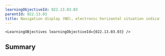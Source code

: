 ```yaml
---
learningObjectiveId: 022.13.03.03
parentId: 022.13.03
title: Navigation display (ND), electronic horizontal situation indicator (EHSI)
---
```


```tsx eval
<LearningOBjectives learningObjectiveId={022.13.03.03} />
```

## Summary
